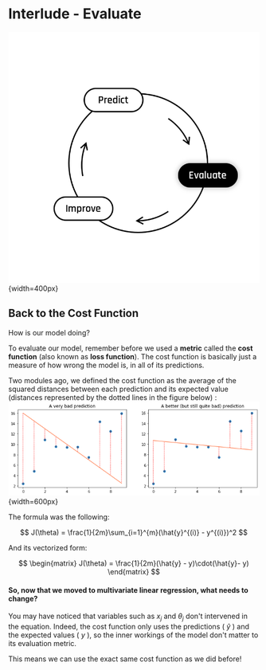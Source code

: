 # Interlude - Evaluate

![The Learning Cycle - Evaluate](../assets/Evaluate.png){width=400px}

## Back to the Cost Function
How is our model doing?  

To evaluate our model, remember before we used a **metric** called the **cost function** (also known as **loss function**). The cost function is basically just a measure of how wrong the model is, in all of its predictions.   

Two modules ago, we defined the cost function as the average of the squared distances between each prediction and its expected value (distances represented by the dotted lines in the figure below) :   
![Distances between predicted and expected values](../assets/bad_pred_with_distance.png){width=600px}

The formula was the following: 

$$
J(\theta) = \frac{1}{2m}\sum_{i=1}^{m}(\hat{y}^{(i)} - y^{(i)})^2
$$

And its vectorized form:

$$
\begin{matrix}
J(\theta) = \frac{1}{2m}(\hat{y} - y)\cdot(\hat{y}- y)
\end{matrix}
$$  

#### So, now that we moved to multivariate linear regression, what needs to change?
You may have noticed that variables such as $x_j$ and $\theta_j$ don't intervened in the equation. Indeed, the cost function only uses the predictions ( $\hat{y}$ ) and the expected values ( $y$ ), so the inner workings of the model don't matter to its evaluation metric.  

This means we can use the exact same cost function as we did before! 